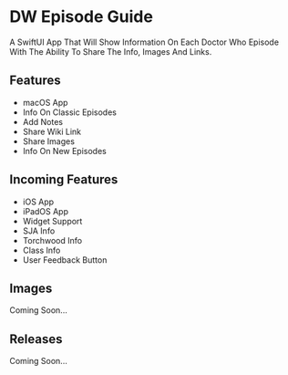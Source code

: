 # DW Episode Guide

A SwiftUI App That Will Show Information On Each Doctor Who Episode With The Ability To Share The Info, Images And Links.

## Features

- macOS App
- Info On Classic Episodes
- Add Notes
- Share Wiki Link
- Share Images
- Info On New Episodes

## Incoming Features

- iOS App
- iPadOS App
- Widget Support
- SJA Info
- Torchwood Info
- Class Info
- User Feedback Button

## Images

Coming Soon...

## Releases

Coming Soon...
